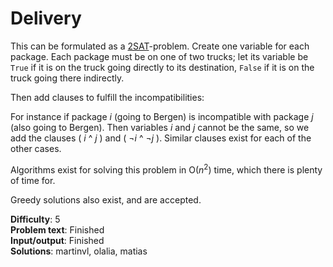 # Delivery
This can be formulated as a [2SAT](http://en.wikipedia.org/wiki/2-satisfiability)-problem. Create one variable for each package. Each package must be on one of two trucks; let its variable be `True` if it is on the truck going directly to its destination, `False` if it is on the truck going there indirectly.

Then add clauses to fulfill the incompatibilities:

For instance if package _i_ (going to Bergen) is incompatible with package _j_ (also going to Bergen). Then variables _i_ and _j_ cannot be the same, so we add the clauses ( _i_ ^ _j_ ) and ( &not;_i_ ^ &not;_j_ ). Similar clauses exist for each of the other cases.

Algorithms exist for solving this problem in O(_n_<sup>2</sup>) time, which there is plenty of time for.

Greedy solutions also exist, and are accepted.

__Difficulty__: 5  
__Problem text__: Finished  
__Input/output__: Finished  
__Solutions__: martinvl, olalia, matias